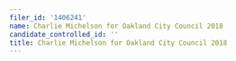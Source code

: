 ```yaml
---
filer_id: '1406241'
name: Charlie Michelson for Oakland City Council 2018
candidate_controlled_id: ''
title: Charlie Michelson for Oakland City Council 2018
---
```

